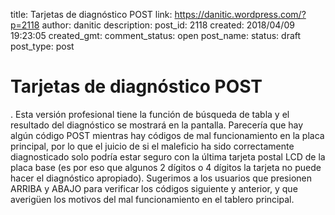 title: Tarjetas de diagnóstico POST
link: https://danitic.wordpress.com/?p=2118
author: danitic
description: 
post_id: 2118
created: 2018/04/09 19:23:05
created_gmt: 
comment_status: open
post_name: 
status: draft
post_type: post

# Tarjetas de diagnóstico POST

. Esta versión profesional tiene la función de búsqueda de tabla y el resultado del diagnóstico se mostrará en la pantalla. Parecería que hay algún código POST mientras hay códigos de mal funcionamiento en la placa principal, por lo que el juicio de si el maleficio ha sido correctamente diagnosticado solo podría estar seguro con la última tarjeta postal LCD de la placa base (es por eso que algunos 2 dígitos o 4 dígitos la tarjeta no puede hacer el diagnóstico apropiado). Sugerimos a los usuarios que presionen ARRIBA y ABAJO para verificar los códigos siguiente y anterior, y que averigüen los motivos del mal funcionamiento en el tablero principal.